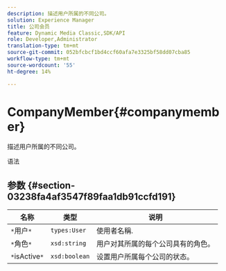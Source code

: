 ```yaml
---
description: 描述用户所属的不同公司。
solution: Experience Manager
title: 公司会员
feature: Dynamic Media Classic,SDK/API
role: Developer,Administrator
translation-type: tm+mt
source-git-commit: 052bfcbcf1bd4ccf60afa7e3325bf58dd07cba85
workflow-type: tm+mt
source-wordcount: '55'
ht-degree: 14%

---
```



# CompanyMember{#companymember}

描述用户所属的不同公司。

语法

## 参数 {#section-03238fa4af3547f89faa1db91ccfd191}

| 名称 | 类型 | 说明 |
|---|---|---|
| `*`用户`*` | `types:User` | 使用者名稱. |
| `*`角色`*` | `xsd:string` | 用户对其所属的每个公司具有的角色。 |
| `*`isActive`*` | `xsd:boolean` | 设置用户所属每个公司的状态。 |

